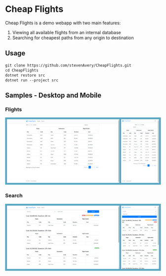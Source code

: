 # Cheap Flights
Cheap Flights is a demo webapp with two main features:
1. Viewing all available flights from an internal database
2. Searching for cheapest paths from any origin to destination

## Usage
```
git clone https://github.com/stevenAvery/CheapFlights.git
cd CheapFlights
dotnet restore src
dotnet run --project src
```

## Samples - Desktop and Mobile
### Flights
![Flights](docs/Flights.png)

### Search
![Search](docs/Search.png)

